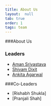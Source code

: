 ```yaml
---
title: About Us
layout:  null
tab: true
order: 1
tags: team
---
```


###About Us


### Leaders
* [Aman Srivastava](mailto:aman.srivastava@owasp.org)
* [Shivam Dixit](mailto:shivam.dixit@owasp.org)
* [Ankita Agarwal](mailto:ankita.agarwal@owasp.org)

###Co-Leaders
* [Rishabh Shukla]
* [Pranjali Shah]
